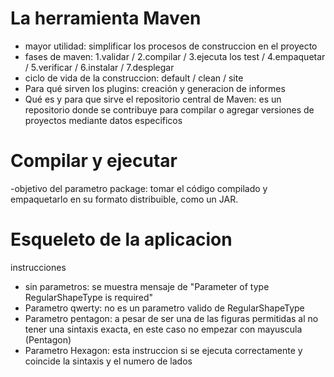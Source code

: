 # La herramienta Maven 

- mayor utilidad: simplificar los procesos de construccion en el proyecto
- fases de maven: 1.validar / 2.compilar / 3.ejecuta los test  /  4.empaquetar / 5.verificar / 6.instalar /  7.desplegar 
- ciclo de vida de la construccion: default / clean / site 
- Para qué sirven los plugins: creación y generacion de informes 
- Qué es y para que sirve el repositorio central de Maven: es un repositorio donde se contribuye para compilar o agregar versiones de proyectos mediante datos especificos

# Compilar y ejecutar 

-objetivo del parametro package: tomar el código compilado y empaquetarlo en su formato distribuible, como un JAR.

# Esqueleto de la aplicacion

instrucciones
- sin parametros: se muestra mensaje de "Parameter of type RegularShapeType is required" 
- Parametro qwerty: no es un parametro valido de RegularShapeType
- Parametro pentagon: a pesar de ser una de las figuras permitidas al no tener una sintaxis exacta, en este caso no empezar con mayuscula (Pentagon)
- Parametro Hexagon: esta instruccion si se ejecuta correctamente y coincide la sintaxis y el numero de lados 
